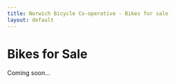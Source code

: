 ```yaml
---
title: Norwich Bicycle Co-operative - Bikes for sale
layout: default
---
```


Bikes for Sale
==============

Coming soon...
